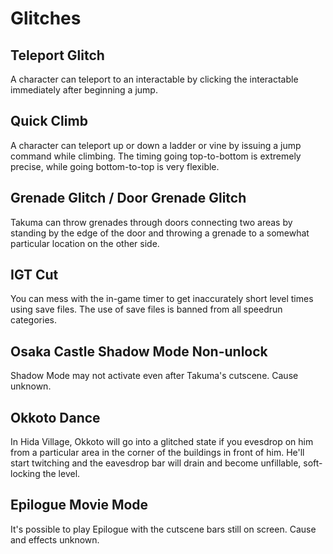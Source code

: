 # Glitches

## Teleport Glitch
A character can teleport to an interactable by clicking the interactable immediately after beginning a jump.

## Quick Climb
A character can teleport up or down a ladder or vine by issuing a jump command while climbing. The timing going top-to-bottom is extremely precise, while going bottom-to-top is very flexible.

## Grenade Glitch / Door Grenade Glitch
Takuma can throw grenades through doors connecting two areas by standing by the edge of the door and throwing a grenade to a somewhat particular location on the other side.

## IGT Cut
You can mess with the in-game timer to get inaccurately short level times using save files. The use of save files is banned from all speedrun categories.

## Osaka Castle Shadow Mode Non-unlock
Shadow Mode may not activate even after Takuma's cutscene. Cause unknown.

## Okkoto Dance
In Hida Village, Okkoto will go into a glitched state if you evesdrop on him from a particular area in the corner of the buildings in front of him. He'll start twitching and the eavesdrop bar will drain and become unfillable, soft-locking the level.

## Epilogue Movie Mode
It's possible to play Epilogue with the cutscene bars still on screen. Cause and effects unknown.

